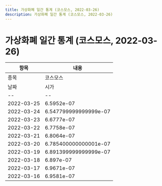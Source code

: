 ```yaml
---
title: 가상화폐 일간 통계 (코스모스, 2022-03-26)
description: 가상화폐 일간 통계 (코스모스, 2022-03-26)
---
```


가상화폐 일간 통계 (코스모스, 2022-03-26)
===

|항목|내용|
|--|--|
|종목|코스모스||마켓|BTC-ATOM||종류|일 단위 캔들||기간|2022-03-16T09:00:00 - 2022-03-25T09:00:00|
|날짜|시가|저가|고가|종가|비고|
|--|--|--|--|--|--|
|2022-03-25|6.5952e-07|6.4217e-07|6.7269e-07|6.4217e-07|    |
|2022-03-24|6.547799999999999e-07|6.5467e-07|6.682100000000001e-07|6.5952e-07|    |
|2022-03-23|6.6777e-07|6.5018e-07|6.6777e-07|6.5467e-07|    |
|2022-03-22|6.7758e-07|6.575799999999999e-07|6.7758e-07|6.6e-07|    |
|2022-03-21|6.8064e-07|6.766600000000001e-07|6.869e-07|6.780900000000001e-07|    |
|2022-03-20|6.785400000000001e-07|6.739699999999999e-07|6.8361e-07|6.739699999999999e-07|    |
|2022-03-19|6.891399999999999e-07|6.8065e-07|7e-07|6.8852e-07|    |
|2022-03-18|6.897e-07|6.772599999999999e-07|6.904800000000001e-07|6.817000000000001e-07|    |
|2022-03-17|6.9671e-07|6.897e-07|7.0164e-07|6.897e-07|    |
|2022-03-16|6.9581e-07|6.822e-07|7.039200000000001e-07|7.0164e-07|    |
